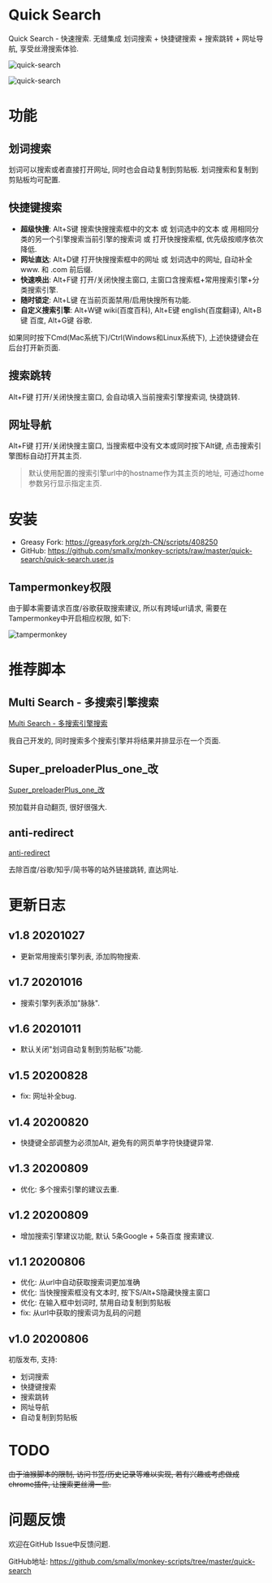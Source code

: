 # Quick Search

Quick Search - 快速搜索. 无缝集成 划词搜索 + 快捷键搜索 + 搜索跳转 + 网址导航, 享受丝滑搜索体验.

![quick-search](https://github.com/smallx/monkey-scripts/raw/master/quick-search/images/quick-search-1.gif)

![quick-search](https://github.com/smallx/monkey-scripts/raw/master/quick-search/images/quick-search-2.gif)

# 功能

## 划词搜索

划词可以搜索或者直接打开网址, 同时也会自动复制到剪贴板. 划词搜索和复制到剪贴板均可配置.

## 快捷键搜索

- **超级快搜**: Alt+S键 搜索快搜搜索框中的文本 或 划词选中的文本 或 用相同分类的另一个引擎搜索当前引擎的搜索词 或 打开快搜搜索框, 优先级按顺序依次降低.
- **网址直达**: Alt+D键 打开快搜搜索框中的网址 或 划词选中的网址, 自动补全 www. 和 .com 前后缀.
- **快速唤出**: Alt+F键 打开/关闭快搜主窗口, 主窗口含搜索框+常用搜索引擎+分类搜索引擎.
- **随时锁定**: Alt+L键 在当前页面禁用/启用快搜所有功能.
- **自定义搜索引擎**: Alt+W键 wiki(百度百科), Alt+E键 english(百度翻译), Alt+B键 百度, Alt+G键 谷歌.

如果同时按下Cmd(Mac系统下)/Ctrl(Windows和Linux系统下), 上述快捷键会在后台打开新页面.

## 搜索跳转

Alt+F键 打开/关闭快搜主窗口, 会自动填入当前搜索引擎搜索词, 快捷跳转.

## 网址导航

Alt+F键 打开/关闭快搜主窗口, 当搜索框中没有文本或同时按下Alt键, 点击搜索引擎图标自动打开其主页.

> 默认使用配置的搜索引擎url中的hostname作为其主页的地址, 可通过home参数另行显示指定主页.

# 安装

- Greasy Fork: https://greasyfork.org/zh-CN/scripts/408250
- GitHub: https://github.com/smallx/monkey-scripts/raw/master/quick-search/quick-search.user.js

## Tampermonkey权限

由于脚本需要请求百度/谷歌获取搜索建议, 所以有跨域url请求, 需要在Tampermonkey中开启相应权限, 如下:

![tampermonkey](https://github.com/smallx/monkey-scripts/raw/master/quick-search/images/tampermonkey-1.png)

# 推荐脚本

## Multi Search - 多搜索引擎搜索

[Multi Search - 多搜索引擎搜索](https://greasyfork.org/zh-CN/scripts/407794)

我自己开发的, 同时搜索多个搜索引擎并将结果并排显示在一个页面.

## Super_preloaderPlus_one_改

[Super_preloaderPlus_one_改](https://greasyfork.org/zh-CN/scripts/33522)

预加载并自动翻页, 很好很强大.

## anti-redirect

[anti-redirect](https://greasyfork.org/zh-CN/scripts/11915)

去除百度/谷歌/知乎/简书等的站外链接跳转, 直达网址.

# 更新日志

## v1.8 20201027

- 更新常用搜索引擎列表, 添加购物搜索.

## v1.7 20201016

- 搜索引擎列表添加"脉脉".

## v1.6 20201011

- 默认关闭"划词自动复制到剪贴板"功能.

## v1.5 20200828

- fix: 网址补全bug.

## v1.4 20200820

- 快捷键全部调整为必须加Alt, 避免有的网页单字符快捷键异常.

## v1.3 20200809

- 优化: 多个搜索引擎的建议去重.

## v1.2 20200809

- 增加搜索引擎建议功能, 默认 5条Google + 5条百度 搜索建议.

## v1.1 20200806

- 优化: 从url中自动获取搜索词更加准确
- 优化: 当快搜搜索框没有文本时, 按下S/Alt+S隐藏快搜主窗口
- 优化: 在输入框中划词时, 禁用自动复制到剪贴板
- fix: 从url中获取的搜索词为乱码的问题

## v1.0 20200806

初版发布, 支持:
- 划词搜索
- 快捷键搜索
- 搜索跳转
- 网址导航
- 自动复制到剪贴板

# TODO

~~由于油猴脚本的限制, 访问书签/历史记录等难以实现, 若有兴趣或考虑做成chrome插件, 让搜索更丝滑一些.~~

# 问题反馈

欢迎在GitHub Issue中反馈问题.

GitHub地址: https://github.com/smallx/monkey-scripts/tree/master/quick-search
